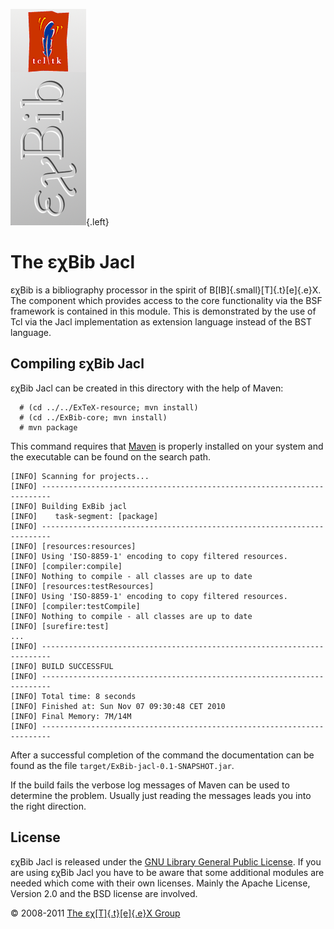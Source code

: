 ![](src/images/ExBib-Jacl-side.png){.left}

The εχBib Jacl
==============

εχBib is a bibliography processor in the spirit of
B[IB]{.small}[T]{.t}[e]{.e}X. The component which provides access to the
core functionality via the BSF framework is contained in this module.
This is demonstrated by the use of Tcl via the Jacl implementation as
extension language instead of the BST language.

Compiling εχBib Jacl
--------------------

εχBib Jacl can be created in this directory with the help of Maven:

      # (cd ../../ExTeX-resource; mvn install)
      # (cd ../ExBib-core; mvn install)
      # mvn package

This command requires that [Maven](http://maven.apache.org) is properly
installed on your system and the executable can be found on the search
path.

``` {.output}
[INFO] Scanning for projects...
[INFO] ------------------------------------------------------------------------
[INFO] Building ExBib jacl
[INFO]    task-segment: [package]
[INFO] ------------------------------------------------------------------------
[INFO] [resources:resources]
[INFO] Using 'ISO-8859-1' encoding to copy filtered resources.
[INFO] [compiler:compile]
[INFO] Nothing to compile - all classes are up to date
[INFO] [resources:testResources]
[INFO] Using 'ISO-8859-1' encoding to copy filtered resources.
[INFO] [compiler:testCompile]
[INFO] Nothing to compile - all classes are up to date
[INFO] [surefire:test]
...
[INFO] ------------------------------------------------------------------------
[INFO] BUILD SUCCESSFUL
[INFO] ------------------------------------------------------------------------
[INFO] Total time: 8 seconds
[INFO] Finished at: Sun Nov 07 09:30:48 CET 2010
[INFO] Final Memory: 7M/14M
[INFO] ------------------------------------------------------------------------
```

After a successful completion of the command the documentation can be
found as the file `target/ExBib-jacl-0.1-SNAPSHOT.jar`.

If the build fails the verbose log messages of Maven can be used to
determine the problem. Usually just reading the messages leads you into
the right direction.

License
-------

εχBib Jacl is released under the [GNU Library General Public
License](LICENSE.html). If you are using εχBib Jacl you have to be aware
that some additional modules are needed which come with their own
licenses. Mainly the Apache License, Version 2.0 and the BSD license are
involved.

© 2008-2011 [The εχ[T]{.t}[e]{.e}X Group](mailto:extex@dante.de)
